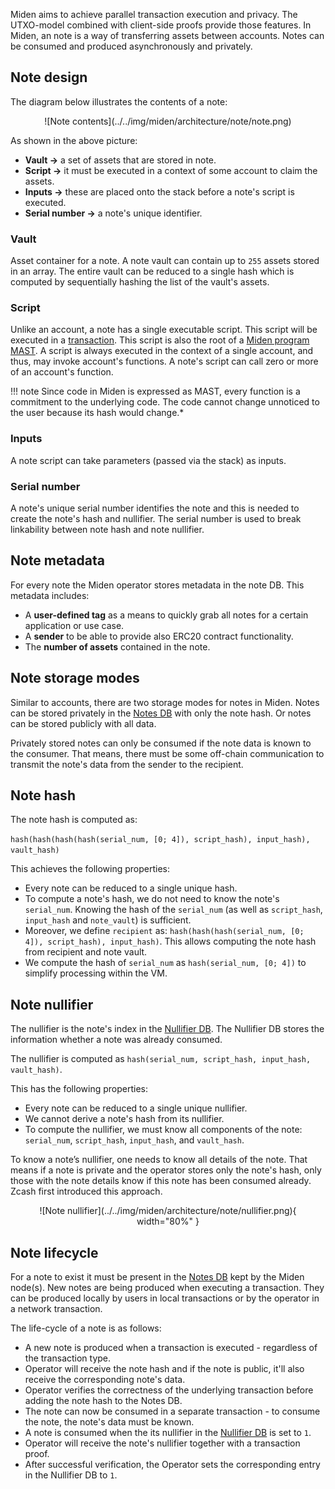 Miden aims to achieve parallel transaction execution and privacy. The UTXO-model combined with client-side proofs provide those features. In Miden, an note is a way of transferring assets between accounts. Notes can be consumed and produced asynchronously and privately.

## Note design

The diagram below illustrates the contents of a note:

<center>
![Note contents](../../img/miden/architecture/note/note.png)
</center>

As shown in the above picture:

* **Vault &rarr;** a set of assets that are stored in note.
* **Script &rarr;** it must be executed in a context of some account to claim the assets.
* **Inputs &rarr;** these are placed onto the stack before a note's script is executed.
* **Serial number &rarr;** a note's unique identifier.

### Vault

Asset container for a note. A note vault can contain up to `255` assets stored in an array. The entire vault can be reduced to a single hash which is computed by sequentially hashing the list of the vault's assets.

### Script

Unlike an account, a note has a single executable script. This script will be executed in a [transaction](transactions.md). This script is also the root of a [Miden program MAST](https://0xpolygonmiden.github.io/miden-vm/specification/assembly/main.html). A script is always executed in the context of a single account, and thus, may invoke account's functions. A note's script can call zero or more of an account's function.

!!! note
    Since code in Miden is expressed as MAST, every function is a commitment to the underlying code. The code cannot change unnoticed to the user because its hash would change.*

### Inputs

A note script can take parameters (passed via the stack) as inputs.

### Serial number

A note's unique serial number identifies the note and this is needed to create the note's hash and nullifier. The serial number is used to break linkability between note hash and note nullifier.

## Note metadata

For every note the Miden operator stores metadata in the note DB. This metadata includes:

* A **user-defined tag** as a means to quickly grab all notes for a certain application or use case.
* A **sender** to be able to provide also ERC20 contract functionality.
* The **number of assets** contained in the note.

## Note storage modes

Similar to accounts, there are two storage modes for notes in Miden. Notes can be stored privately in the [Notes DB](state.md/#note-database) with only the note hash. Or notes can be stored publicly with all data.

Privately stored notes can only be consumed if the note data is known to the consumer. That means, there must be some off-chain communication to transmit the note's data from the sender to the recipient.

## Note hash

The note hash is computed as:

`hash(hash(hash(hash(serial_num, [0; 4]), script_hash), input_hash), vault_hash)`

This achieves the following properties:

- Every note can be reduced to a single unique hash.
- To compute a note's hash, we do not need to know the note's `serial_num`. Knowing the hash
    of the `serial_num` (as well as `script_hash`, `input_hash` and `note_vault`) is sufficient.
- Moreover, we define `recipient` as: `hash(hash(hash(serial_num, [0; 4]), script_hash), input_hash)`. This allows computing the note hash from recipient and note vault.
- We compute the hash of `serial_num` as `hash(serial_num, [0; 4])` to simplify processing within
the VM.

## Note nullifier

The nullifier is the note's index in the [Nullifier DB](notes.md/#note-nullifier). The Nullifier DB stores the information whether a note was already consumed.

The nullifier is computed as `hash(serial_num, script_hash, input_hash, vault_hash)`.

This has the following properties:

- Every note can be reduced to a single unique nullifier.
- We cannot derive a note's hash from its nullifier.
- To compute the nullifier, we must know all components of the note: `serial_num`, `script_hash`, `input_hash`, and `vault_hash`.

To know a note’s nullifier, one needs to know all details of the note. That means if a note is private and the operator stores only the note's hash, only those with the note details know if this note has been consumed already. Zcash first introduced this approach.

<center>
![Note nullifier](../../img/miden/architecture/note/nullifier.png){ width="80%" }
</center>

## Note lifecycle

For a note to exist it must be present in the [Notes DB](state.md/#note-database) kept by the Miden node(s). New notes are being produced when executing a transaction. They can be produced locally by users in local transactions or by the operator in a network transaction.

The life-cycle of a note is as follows:

* A new note is produced when a transaction is executed - regardless of the transaction type.
* Operator will receive the note hash and if the note is public, it'll also receive the corresponding note's data.
* Operator verifies the correctness of the underlying transaction before adding the note hash to the Notes DB.
* The note can now be consumed in a separate transaction - to consume the note, the note's data must be known.
* A note is consumed when the its nullifier in the [Nullifier DB](state.md/#nullifier-database) is set to `1`.
* Operator will receive the note's nullifier together with a transaction proof.
* After successful verification, the Operator sets the corresponding entry in the Nullifier DB to `1`.
